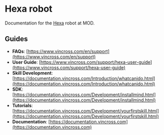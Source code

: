 # Hexa robot

Documentation for the [Hexa](https://www.vincross.com/en/hexa) robot at MOD.

## Guides

* **FAQs**: [https://www.vincross.com/en/support](https://www.vincross.com/en/support)
* **User Guide**: [https://www.vincross.com/support/hexa-user-guide](https://www.vincross.com/support/hexa-user-guide)
* **Skill Development**: [https://documentation.vincross.com/Introduction/whatcanido.html](https://documentation.vincross.com/Introduction/whatcanido.html)
* **SDK**: [https://documentation.vincross.com/Development/installmind.html](https://documentation.vincross.com/Development/installmind.html)
* **Tutorials**: [https://documentation.vincross.com/Development/yourfirstskill.html](https://documentation.vincross.com/Development/yourfirstskill.html)
* **Documentation**: [https://documentation.vincross.com](https://documentation.vincross.com)

